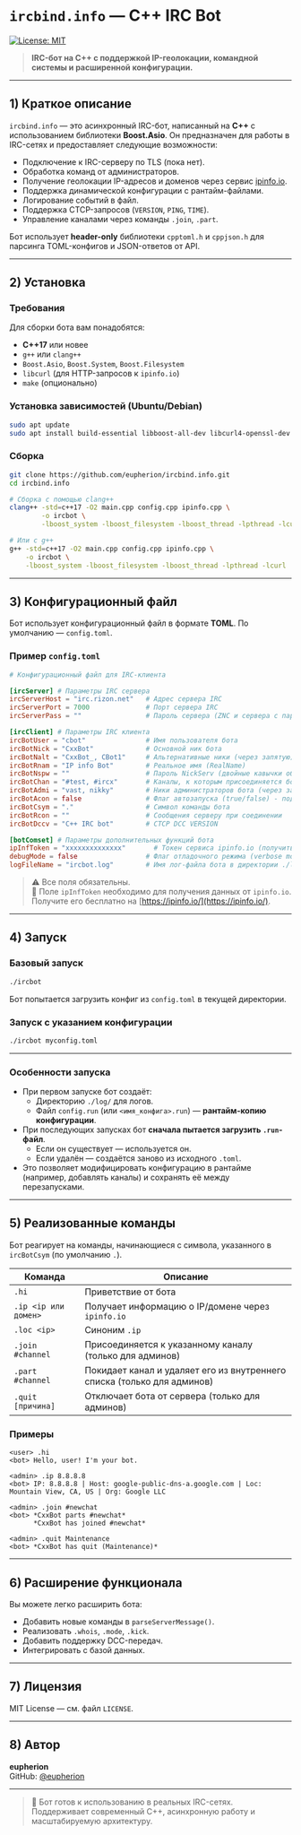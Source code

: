 # `ircbind.info` — C++ IRC Bot

[![License: MIT](https://img.shields.io/badge/License-MIT-yellow.svg)](https://opensource.org/licenses/MIT)

> **IRC-бот на C++ с поддержкой IP-геолокации, командной системы и расширенной конфигурации.**

---

## 1) Краткое описание

`ircbind.info` — это асинхронный IRC-бот, написанный на **C++** с использованием библиотеки **Boost.Asio**. Он предназначен для работы в IRC-сетях и предоставляет следующие возможности:

- Подключение к IRC-серверу по TLS (пока нет).
- Обработка команд от администраторов.
- Получение геолокации IP-адресов и доменов через сервис [ipinfo.io](https://ipinfo.io/).
- Поддержка динамической конфигурации с рантайм-файлами.
- Логирование событий в файл.
- Поддержка CTCP-запросов (`VERSION`, `PING`, `TIME`).
- Управление каналами через команды `.join`, `.part`.

Бот использует **header-only** библиотеки `cpptoml.h` и `cppjson.h` для парсинга TOML-конфигов и JSON-ответов от API.

---

## 2) Установка

### Требования

Для сборки бота вам понадобятся:

- **C++17** или новее
- `g++` или `clang++`
- `Boost.Asio`, `Boost.System`, `Boost.Filesystem`
- `libcurl` (для HTTP-запросов к `ipinfo.io`)
- `make` (опционально)

### Установка зависимостей (Ubuntu/Debian)

```bash
sudo apt update
sudo apt install build-essential libboost-all-dev libcurl4-openssl-dev clang
```

### Сборка

```bash
git clone https://github.com/eupherion/ircbind.info.git
cd ircbind.info

# Сборка с помощью clang++
clang++ -std=c++17 -O2 main.cpp config.cpp ipinfo.cpp \
        -o ircbot \
        -lboost_system -lboost_filesystem -lboost_thread -lpthread -lcurl

# Или с g++
g++ -std=c++17 -O2 main.cpp config.cpp ipinfo.cpp \
    -o ircbot \
    -lboost_system -lboost_filesystem -lboost_thread -lpthread -lcurl
```

---

## 3) Конфигурационный файл

Бот использует конфигурационный файл в формате **TOML**. По умолчанию — `config.toml`.

### Пример `config.toml`

```toml
# Конфигурационный файл для IRC-клиента

[ircServer]	# Параметры IRC сервера
ircServerHost = "irc.rizon.net"   # Адрес сервера IRC
ircServerPort = 7000              # Порт сервера IRC
ircServerPass = ""                # Пароль сервера (ZNC и сервера с паролем)

[ircClient] # Параметры IRC клиента
ircBotUser = "cbot"               # Имя пользователя бота
ircBotNick = "CxxBot"             # Основной ник бота
ircBotNalt = "CxxBot_, CBot1"     # Альтернативные ники (через запятую)
ircBotRnam = "IP info Bot"        # Реальное имя (RealName)
ircBotNspw = ""                   # Пароль NickServ (двойные кавычки обязательны, пустое если авторизация не нужна)
ircBotChan = "#test, #ircx"       # Каналы, к которым присоединяется бот при подключении
ircBotAdmi = "vast, nikky"        # Ники администраторов бота (через запятую)
ircBotAcon = false                # Флаг автозапуска (true/false) - подключаться ли при старте
ircBotCsym = "."                  # Символ команды бота
ircBotRcon = ""                   # Сообщения серверу при соединении 
ircBotDccv = "C++ IRC bot"        # CTCP DCC VERSION

[botComset] # Параметры дополнительных функций бота
ipInfToken = "xxxxxxxxxxxxxx"	    # Токен сервиса ipinfo.io (получить на https://ipinfo.io/)
debugMode = false                 # Флаг отладочного режима (verbose mode)
logFileName = "ircbot.log"        # Имя лог-файла бота в директории ./log
```

> ⚠️ Все поля обязательны.  
> 🔐 Поле `ipInfToken` необходимо для получения данных от `ipinfo.io`. Получите его бесплатно на [https://ipinfo.io/](https://ipinfo.io/).

---

## 4) Запуск

### Базовый запуск

```bash
./ircbot
```

Бот попытается загрузить конфиг из `config.toml` в текущей директории.

### Запуск с указанием конфигурации

```bash
./ircbot myconfig.toml
```

---

### Особенности запуска

- При первом запуске бот создаёт:
  - Директорию `./log/` для логов.
  - Файл `config.run` (или `<имя_конфига>.run`) — **рантайм-копию конфигурации**.
- При последующих запусках бот **сначала пытается загрузить `.run`-файл**.
  - Если он существует — используется он.
  - Если удалён — создаётся заново из исходного `.toml`.
- Это позволяет модифицировать конфигурацию в рантайме (например, добавлять каналы) и сохранять её между перезапусками.

---

## 5) Реализованные команды

Бот реагирует на команды, начинающиеся с символа, указанного в `ircBotCsym` (по умолчанию `.`).

| Команда | Описание |
|--------|--------|
| `.hi` | Приветствие от бота |
| `.ip <ip или домен>` | Получает информацию о IP/домене через `ipinfo.io` |
| `.loc <ip>` | Синоним `.ip` |
| `.join #channel` | Присоединяется к указанному каналу (только для админов) |
| `.part #channel` | Покидает канал и удаляет его из внутреннего списка (только для админов) |
| `.quit [причина]` | Отключает бота от сервера (только для админов) |

### Примеры

```irc
<user> .hi
<bot> Hello, user! I'm your bot.

<admin> .ip 8.8.8.8
<bot> IP: 8.8.8.8 | Host: google-public-dns-a.google.com | Loc: Mountain View, CA, US | Org: Google LLC

<admin> .join #newchat
<bot> *CxxBot parts #newchat*  
      *CxxBot has joined #newchat*

<admin> .quit Maintenance
<bot> *CxxBot has quit (Maintenance)*
```

---

## 6) Расширение функционала

Вы можете легко расширить бота:

- Добавить новые команды в `parseServerMessage()`.
- Реализовать `.whois`, `.mode`, `.kick`.
- Добавить поддержку DCC-передач.
- Интегрировать с базой данных.

---

## 7) Лицензия

MIT License — см. файл `LICENSE`.

---

## 8) Автор

**eupherion**  
GitHub: [@eupherion](https://github.com/eupherion)  

---

> 🚀 Бот готов к использованию в реальных IRC-сетях.  
> Поддерживает современный C++, асинхронную работу и масштабируемую архитектуру.